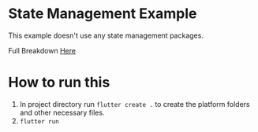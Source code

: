 # State Management Example

This example doesn't use any state management packages. 

Full Breakdown [Here](https://www.hungrimind.com/flutter/state_management)

# How to run this
1. In project directory run `flutter create .` to create the platform folders and other necessary files.
2. `flutter run`